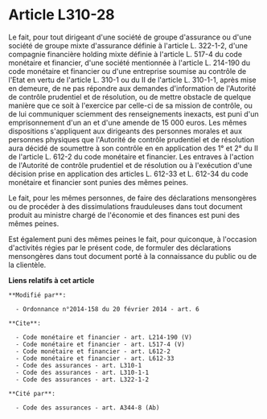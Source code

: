 # Article L310-28

Le fait, pour tout dirigeant d'une société de groupe d'assurance ou d'une société de groupe mixte d'assurance définie à
l'article L. 322-1-2, d'une compagnie financière holding mixte définie à l'article L. 517-4 du code monétaire et financier,
d'une société mentionnée à l'article L. 214-190 du code monétaire et financier ou d'une entreprise soumise au contrôle de
l'Etat en vertu de l'article L. 310-1 ou du II de l'article L. 310-1-1, après mise en demeure, de ne pas répondre aux
demandes d'information de l'Autorité de contrôle prudentiel et de résolution, ou de mettre obstacle de quelque manière que ce
soit à l'exercice par celle-ci de sa mission de contrôle, ou de lui communiquer sciemment des renseignements inexacts, est
puni d'un emprisonnement d'un an et d'une amende de 15 000 euros. Les mêmes dispositions s'appliquent aux dirigeants des
personnes morales et aux personnes physiques que l'Autorité de contrôle prudentiel et de résolution aura décidé de soumettre
à son contrôle en en application des 1° et 2° du II de l'article L. 612-2 du code monétaire et financier. Les entraves à
l'action de l'Autorité de contrôle prudentiel et de résolution ou à l'exécution d'une décision prise en application des
articles L. 612-33 et L. 612-34 du code monétaire et financier sont punies des mêmes peines. 

Le fait, pour les mêmes personnes, de faire des déclarations mensongères ou de procéder à des dissimulations frauduleuses
dans tout document produit au ministre chargé de l'économie et des finances est puni des mêmes peines. 

Est également puni des mêmes peines le fait, pour quiconque, à l'occasion d'activités régies par le présent code, de formuler
des déclarations mensongères dans tout document porté à la connaissance du public ou de la clientèle.

**Liens relatifs à cet article**

	**Modifié par**:

	  - Ordonnance n°2014-158 du 20 février 2014 - art. 6

	**Cite**:

	  - Code monétaire et financier - art. L214-190 (V)
	  - Code monétaire et financier - art. L517-4 (V)
	  - Code monétaire et financier - art. L612-2
	  - Code monétaire et financier - art. L612-33
	  - Code des assurances - art. L310-1
	  - Code des assurances - art. L310-1-1
	  - Code des assurances - art. L322-1-2

	**Cité par**:

	  - Code des assurances - art. A344-8 (Ab)
